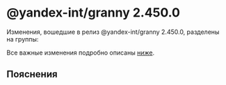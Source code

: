 # @yandex-int/granny 2.450.0

<!-- ЧЕЛОВЕЧЕСКОЕ ВСТУПЛЕНИЕ -->

Изменения, вошедшие в релиз @yandex-int/granny 2.450.0, разделены на группы:

Все важные изменения подробно описаны [ниже](#Пояснения).

## Пояснения

